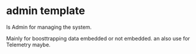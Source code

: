 # admin template

Is Admin for managing the system.

Mainly for boosttrapping data embedded or not embedded.
an also use for Telemetry maybe.